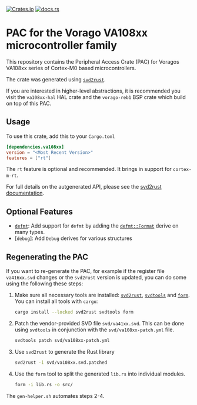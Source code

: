 [![Crates.io](https://img.shields.io/crates/v/va108xx)](https://crates.io/crates/va108xx)
[![docs.rs](https://img.shields.io/docsrs/va108xx)](https://docs.rs/va108xx)

# PAC for the Vorago VA108xx microcontroller family

This repository contains the Peripheral Access Crate (PAC) for
Voragos VA108xx series of Cortex-M0 based microcontrollers.

The crate was generated using [`svd2rust`](https://github.com/rust-embedded/svd2rust).

If you are interested in higher-level abstractions, it is recommended you visit
the `va108xx-hal` HAL crate and the `vorago-reb1` BSP crate which build on top of this PAC.

## Usage

To use this crate, add this to your `Cargo.toml`

```toml
[dependencies.va108xx]
version = "<Most Recent Version>"
features = ["rt"]
```

The `rt` feature is optional and recommended. It brings in support for `cortex-m-rt`.

For full details on the autgenerated API, please see the
[svd2rust documentation](https://docs.rs/svd2rust/latest/svd2rust/#peripheral-api).

## Optional Features

- [`defmt`](https://defmt.ferrous-systems.com/): Add support for `defmt` by adding the
  [`defmt::Format`](https://defmt.ferrous-systems.com/format) derive on many types.
- [`debug`]: Add `Debug` derives for various structures

## Regenerating the PAC

If you want to re-generate the PAC, for example if the register file `va416xx.svd` changes
or the `svd2rust` version is updated, you can do some using the following these steps:

1. Make sure all necessary tools are installed: [`svd2rust`](https://docs.rs/svd2rust/latest/svd2rust/),
   [`svdtools`](https://github.com/rust-embedded/svdtools) and [`form`](https://crates.io/crates/form).
   You can install all tools with `cargo`:

   ```sh
   cargo install --locked svd2rust svdtools form
   ```

2. Patch the vendor-provided SVD file `svd/va41xx.svd`. This can be done using `svdtools` in
   conjunction with the `svd/va108xx-patch.yml` file.

   ```sh
   svdtools patch svd/va108xx-patch.yml
   ```

3. Use `svd2rust` to generate the Rust library

   ```sh
   svd2rust -i svd/va108xx.svd.patched
   ```

4. Use the `form` tool to split the generated `lib.rs` into individual modules.

    ```sh
    form -i lib.rs -o src/
    ```

The `gen-helper.sh` automates steps 2-4.
